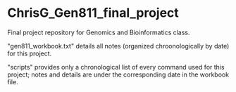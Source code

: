 # ChrisG_Gen811_final_project
Final project repository for Genomics and Bioinformatics class.

"gen811_workbook.txt" details all notes (organized chroonologically by date) for this project.

"scripts" provides only a chronological list of every command used for this project; notes and details are under the corresponding date in the workbook file.
